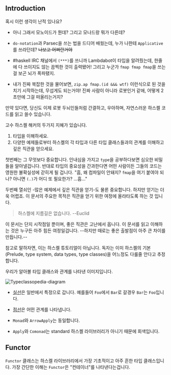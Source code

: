 ## Introduction 

 혹시 이런 생각이 난적 있나요? 

- 아니 그래서 모노이드가 뭔데? 그리고 모나드랑 뭐가 다른데? 
- `do-notation`과 Parsec을 쓰는 법을 드디어 배웠는데, 누가 나한테 `Applicative`를 쓰라던데? ~~나보고 어쩌란거야~~

- #haskell IRC 채널에서 `(***)`를 쓰니까 Lambdabot이 타입을 알려줬는데, 한줄에 다 쓰이지도 않는 끔찍한 것이 출력됐어! 그리고 누군가 `fmap fmap fmap`을 쓰는 걸 보곤 뇌가 폭파됐지. 
- 내가 진짜 복잡한 것을 물어보면, `zip.ap fmap.(id &&& wtf)` 이런식으로 된 것을 치기 시작하는데, 무섭게도 되는거야!  진짜 사람이 아니라 로봇인거 같애, 어떻게 2초만에 그걸 떠올리는거지? 

만약 있다면, 당신도 이제 로봇 두뇌인들처럼 간결하고, 우아하며, 자연스러운 하스켈 코드를 읽고 쓸수 있습니다.

고수 하스켈 해커의 두가지 지혜가 있습니다.

1. 타입을 이해하세요.
2. 다양한 예제들로부터 하스켈의 각 타입과 다른 타입 클래스들과의 관계를 이해하고 깊은 직관을 얻으세요.

첫번째는 그 무엇보다 중요합니다.  인내심을 가지고 `type`을 공부하다보면 심오한 비밀들을 알아낼겁니다. 반대로 타입의 중요성을 간과한다면 어떤 사람이든 그들의 코드는 영원한 불확실성에 갇히게 될 겁니다. "흠, 왜 컴파일이 안돼지? `fmap`을 여기 붙여야 되나? 아니면 `(.)`가 어디 또 필요한가? ...흠..."

두번째 열쇠인 -많은 예제에서 깊은 직관을 얻기-도 물론 중요합니다. 하지만 얻기는 더욱 어렵죠. 이 문서의 주요한 목적은 직관을 얻기 위한 여정에 올라타도록 하는 것 입니다. 

> 하스켈에 지름길은 없습니다. --Euclid

이 문서는 단지 시작점일 뿐이며, 좋은 직관은 고난에서 옵니다. 이 문서를 읽고 이해하는 것은 누구든 아주 힘든 여정일겁니다. --하지만 때로는 좋은 출발점이 아주 큰 차이를 만듭니다.-- 

참고로 말하자면, 이는 하스켈 튜토리얼이 아닙니다. 독자는 이미 하스켈의 기본(Prelude, type system, data types, type classes)을 어느정도 다룰줄 안다고 추정합니다.

우리가 알아볼 타입 클래스와 관계를 나타낸 이미지입니다.

 ![Typeclassopedia-diagram](C:\Users\psjeong\Pictures\Typeclassopedia-diagram.png)

- <u>실선</u>은 일반에서 특정으로 갑니다. 예를들어 `Foo`에서 `Bar`로 갈경우 `Bar`는 `Foo`입니다.

- <u>점선</u>은 어떤 관계를 나타냅니다.

- `Monad`와 `ArrowApply`는 동일합니다. 

- `Apply`와 `Comonad`는 standard 하스켈 라이브러리가 아니기 때문에 회색입니다. 

## Functor 

`Functor` 클래스는 하스켈 라이브러리에서 가장 기초적이고 아주 흔한 타입 클래스입니다. 가장 간단한 이해는 `Functor`은 "컨테이너"를 나타낸다는겁니다.
